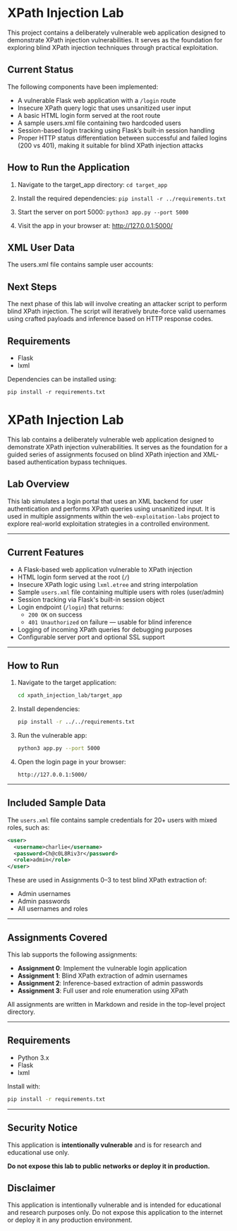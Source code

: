 # XPath Injection Lab

This project contains a deliberately vulnerable web application designed to demonstrate XPath injection vulnerabilities. It serves as the foundation for exploring blind XPath injection techniques through practical exploitation.

## Current Status

The following components have been implemented:

- A vulnerable Flask web application with a `/login` route
- Insecure XPath query logic that uses unsanitized user input
- A basic HTML login form served at the root route
- A sample users.xml file containing two hardcoded users
- Session-based login tracking using Flask’s built-in session handling
- Proper HTTP status differentiation between successful and failed logins (200 vs 401), making it suitable for blind XPath injection attacks

## How to Run the Application

1. Navigate to the target_app directory:
   `cd target_app`

2. Install the required dependencies:
   `pip install -r ../requirements.txt`

3. Start the server on port 5000:
   `python3 app.py --port 5000`

4. Visit the app in your browser at:
   http://127.0.0.1:5000/

## XML User Data

The users.xml file contains sample user accounts:


## Next Steps

The next phase of this lab will involve creating an attacker script to perform blind XPath injection. The script will iteratively brute-force valid usernames using crafted payloads and inference based on HTTP response codes.

## Requirements

- Flask
- lxml

Dependencies can be installed using:

`pip install -r requirements.txt`
# XPath Injection Lab

This lab contains a deliberately vulnerable web application designed to demonstrate XPath injection vulnerabilities. It serves as the foundation for a guided series of assignments focused on blind XPath injection and XML-based authentication bypass techniques.

## Lab Overview

This lab simulates a login portal that uses an XML backend for user authentication and performs XPath queries using unsanitized input. It is used in multiple assignments within the `web-exploitation-labs` project to explore real-world exploitation strategies in a controlled environment.

---

## Current Features

- A Flask-based web application vulnerable to XPath injection
- HTML login form served at the root (`/`)
- Insecure XPath logic using `lxml.etree` and string interpolation
- Sample `users.xml` file containing multiple users with roles (user/admin)
- Session tracking via Flask's built-in session object
- Login endpoint (`/login`) that returns:
  - `200 OK` on success
  - `401 Unauthorized` on failure — usable for blind inference
- Logging of incoming XPath queries for debugging purposes
- Configurable server port and optional SSL support

---

## How to Run

1. Navigate to the target application:
   ```bash
   cd xpath_injection_lab/target_app
   ```

2. Install dependencies:
   ```bash
   pip install -r ../../requirements.txt
   ```

3. Run the vulnerable app:
   ```bash
   python3 app.py --port 5000
   ```

4. Open the login page in your browser:
   ```
   http://127.0.0.1:5000/
   ```

---

## Included Sample Data

The `users.xml` file contains sample credentials for 20+ users with mixed roles, such as:

```xml
<user>
  <username>charlie</username>
  <password>Ch@c0L8Riv3r</password>
  <role>admin</role>
</user>
```

These are used in Assignments 0–3 to test blind XPath extraction of:
- Admin usernames
- Admin passwords
- All usernames and roles

---

## Assignments Covered

This lab supports the following assignments:

- **Assignment 0**: Implement the vulnerable login application
- **Assignment 1**: Blind XPath extraction of admin usernames
- **Assignment 2**: Inference-based extraction of admin passwords
- **Assignment 3**: Full user and role enumeration using XPath

All assignments are written in Markdown and reside in the top-level project directory.

---

## Requirements

- Python 3.x
- Flask
- lxml

Install with:
```bash
pip install -r requirements.txt
```

---

## Security Notice

This application is **intentionally vulnerable** and is for research and educational use only.

**Do not expose this lab to public networks or deploy it in production.**

## Disclaimer

This application is intentionally vulnerable and is intended for educational and research purposes only. Do not expose this application to the internet or deploy it in any production environment.
